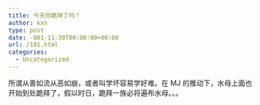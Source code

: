 ```yaml
---
title: 今天你跪拜了吗？
author: kxn
type: post
date: -001-11-30T00:00:00+00:00
url: /101.html
categories:
  - Uncategorized
---
```


所谓从善如流从恶如崩，或者叫学坏容易学好难。在 MJ 的推动下，水母上面也开始到处跪拜了，假以时日，跪拜一族必将遍布水母。。。
